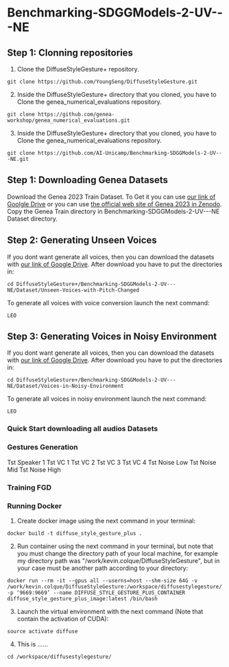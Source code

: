 # Benchmarking-SDGGModels-2-UV---NE

## Step 1: Clonning repositories
1. Clone the DiffuseStyleGesture+ repository.
```angular2html
git clone https://github.com/YoungSeng/DiffuseStyleGesture.git
```

2. Inside the DiffuseStyleGesture+ directory that you cloned, you have to Clone the genea_numerical_evaluations repository.
```angular2html
git clone https://github.com/genea-workshop/genea_numerical_evaluations.git
```

3. Inside the DiffuseStyleGesture+ directory that you cloned, you have to Clone the genea_numerical_evaluations repository.
```angular2html
git clone https://github.com/AI-Unicamp/Benchmarking-SDGGModels-2-UV---NE.git
```

## Step 1: Downloading Genea Datasets
Download the Genea 2023 Train Dataset. To Get it you can use [our link of Goolgle Drive]() or you can use [the official web site of Genea 2023 in Zenodo](https://zenodo.org/records/8199133).  
 Copy the Genea Train directory in Benchmarking-SDGGModels-2-UV---NE Dataset directory.

## Step 2: Generating Unseen Voices
If you dont want generate all voices, then you can download the datasets with [our link of Google Drive](https://drive.google.com/drive/folders/1MkpCmmM0C9dyS5w7wQXKg71UTUPhqbvO?usp=sharing).
After download you have to put the directories in:
```angular2html
cd DiffuseStyleGesture+/Benchmarking-SDGGModels-2-UV---NE/Dataset/Unseen-Voices-with-Pitch-Changed
```

To generate all voices with voice conversion launch the next command:
```angular2html
LEO
```

## Step 3: Generating Voices in Noisy Environment
If you dont want generate all voices, then you can download the datasets with [our link of Google Drive]().
After download you have to put the directories in:
```angular2html
cd DiffuseStyleGesture+/Benchmarking-SDGGModels-2-UV---NE/Dataset/Voices-in-Noisy-Environment
```

To generate all voices in noisy environment launch the next command:
```angular2html
LEO
```

### Quick Start downloading all audios Datasets



### Gestures Generation
Tst Speaker 1
Tst VC 1
Tst VC 2
Tst VC 3
Tst VC 4
Tst Noise Low
Tst Noise Mid
Tst Noise High

### Training FGD

### Running Docker
1. Create docker image using the next command in your terminal:
```angular2html
docker build -t diffuse_style_gesture_plus .
```

2. Run container using the next command in your terminal, but note that you must change the directory path of your local machine, for example my directory path was "/work/kevin.colque/DiffuseStyleGesture", but in your case must be another path according to your directory:
```angular2html
docker run --rm -it --gpus all --userns=host --shm-size 64G -v /work/kevin.colque/DiffuseStyleGesture:/workspace/diffusestylegesture/ -p ‘9669:9669’ --name DIFFUSE_STYLE_GESTURE_PLUS_CONTAINER diffuse_style_gesture_plus_image:latest /bin/bash
```

3. Launch the virtual environment with the next command (Note that contain the activation of CUDA):
```angular2html
source activate diffuse
```

4. This is ......
```angular2html
cd /workspace/diffusestylegesture/
```

